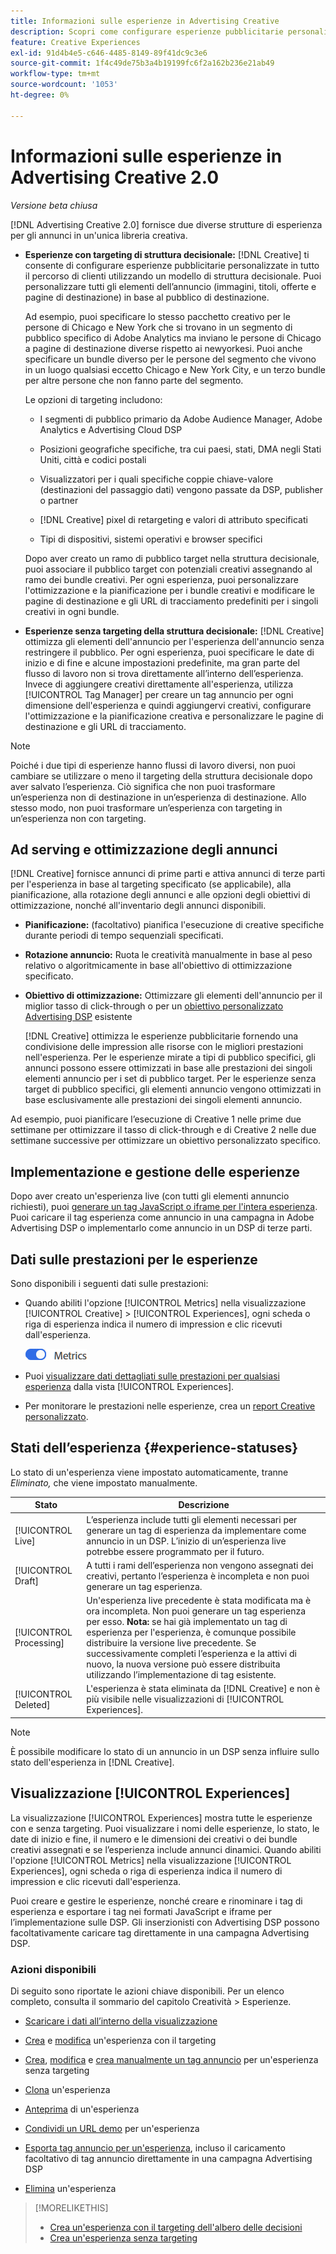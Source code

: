 ```yaml
---
title: Informazioni sulle esperienze in Advertising Creative
description: Scopri come configurare esperienze pubblicitarie personalizzate e ottimizzare gli elementi pubblicitari in base alle prestazioni.
feature: Creative Experiences
exl-id: 91d4b4e5-c646-4485-8149-89f41dc9c3e6
source-git-commit: 1f4c49de75b3a4b19199fc6f2a162b236e21ab49
workflow-type: tm+mt
source-wordcount: '1053'
ht-degree: 0%

---
```


# Informazioni sulle esperienze in Advertising Creative 2.0

*Versione beta chiusa*

[!DNL Advertising Creative 2.0] fornisce due diverse strutture di esperienza per gli annunci in un&#39;unica libreria creativa.

* **Esperienze con targeting di struttura decisionale:** [!DNL Creative] ti consente di configurare esperienze pubblicitarie personalizzate in tutto il percorso di clienti utilizzando un modello di struttura decisionale. Puoi personalizzare tutti gli elementi dell’annuncio (immagini, titoli, offerte e pagine di destinazione) in base al pubblico di destinazione.

  Ad esempio, puoi specificare lo stesso pacchetto creativo per le persone di Chicago e New York che si trovano in un segmento di pubblico specifico di Adobe Analytics ma inviano le persone di Chicago a pagine di destinazione diverse rispetto ai newyorkesi. Puoi anche specificare un bundle diverso per le persone del segmento che vivono in un luogo qualsiasi eccetto Chicago e New York City, e un terzo bundle per altre persone che non fanno parte del segmento.

  Le opzioni di targeting includono:

   * I segmenti di pubblico primario da Adobe Audience Manager, Adobe Analytics e Advertising Cloud DSP

   * Posizioni geografiche specifiche, tra cui paesi, stati, DMA negli Stati Uniti, città e codici postali

   * Visualizzatori per i quali specifiche coppie chiave-valore (destinazioni del passaggio dati) vengono passate da DSP, publisher o partner

   * [!DNL Creative] pixel di retargeting e valori di attributo specificati

   * Tipi di dispositivi, sistemi operativi e browser specifici

  Dopo aver creato un ramo di pubblico target nella struttura decisionale, puoi associare il pubblico target con potenziali creativi assegnando al ramo dei bundle creativi. Per ogni esperienza, puoi personalizzare l&#39;ottimizzazione e la pianificazione per i bundle creativi e modificare le pagine di destinazione e gli URL di tracciamento predefiniti<!-- later: and any flexible attributes --> per i singoli creativi in ogni bundle.

* **Esperienze senza targeting della struttura decisionale:** [!DNL Creative] ottimizza gli elementi dell&#39;annuncio per l&#39;esperienza dell&#39;annuncio senza restringere il pubblico. Per ogni esperienza, puoi specificare le date di inizio e di fine e alcune impostazioni predefinite, ma gran parte del flusso di lavoro non si trova direttamente all’interno dell’esperienza. Invece di aggiungere creativi direttamente all&#39;esperienza, utilizza [!UICONTROL Tag Manager] per creare un tag annuncio per ogni dimensione dell&#39;esperienza e quindi aggiungervi creativi, configurare l&#39;ottimizzazione e la pianificazione creativa e personalizzare le pagine di destinazione e gli URL di tracciamento<!-- later: and any flexible attributes -->.

>[!NOTE]
>
> Poiché i due tipi di esperienze hanno flussi di lavoro diversi, non puoi cambiare se utilizzare o meno il targeting della struttura decisionale dopo aver salvato l’esperienza. Ciò significa che non puoi trasformare un’esperienza non di destinazione in un’esperienza di destinazione. Allo stesso modo, non puoi trasformare un’esperienza con targeting in un’esperienza non con targeting.

## Ad serving e ottimizzazione degli annunci

<!-- MORE -->
<!--When multiple ad variants qualify for an impression-->

[!DNL Creative] fornisce annunci di prime parti e attiva annunci di terze parti per l&#39;esperienza in base al targeting specificato (se applicabile), alla pianificazione, alla rotazione degli annunci e alle opzioni degli obiettivi di ottimizzazione, nonché all&#39;inventario degli annunci disponibili.

* **Pianificazione:** (facoltativo) pianifica l&#39;esecuzione di creative specifiche durante periodi di tempo sequenziali specificati.

* **Rotazione annuncio:** Ruota le creatività manualmente in base al peso relativo o algoritmicamente in base all&#39;obiettivo di ottimizzazione specificato.

* **Obiettivo di ottimizzazione:** Ottimizzare gli elementi dell&#39;annuncio per il miglior tasso di click-through o per un [obiettivo personalizzato Advertising DSP](/help/dsp/optimization/custom-goal.md) esistente

  [!DNL Creative] ottimizza le esperienze pubblicitarie fornendo una condivisione delle impression alle risorse con le migliori prestazioni nell&#39;esperienza. Per le esperienze mirate a tipi di pubblico specifici, gli annunci possono essere ottimizzati in base alle prestazioni dei singoli elementi annuncio per i set di pubblico target. Per le esperienze senza target di pubblico specifici, gli elementi annuncio vengono ottimizzati in base esclusivamente alle prestazioni dei singoli elementi annuncio.

Ad esempio, puoi pianificare l’esecuzione di Creative 1 nelle prime due settimane per ottimizzare il tasso di click-through e di Creative 2 nelle due settimane successive per ottimizzare un obiettivo personalizzato specifico.

## Implementazione e gestione delle esperienze

Dopo aver creato un&#39;esperienza live (con tutti gli elementi annuncio richiesti), puoi [generare un tag JavaScript o iframe per l&#39;intera esperienza](experience-tag-export.md). Puoi caricare il tag esperienza come annuncio in una campagna in Adobe Advertising DSP o implementarlo come annuncio in un DSP di terze parti.

## Dati sulle prestazioni per le esperienze

Sono disponibili i seguenti dati sulle prestazioni:

* Quando abiliti l&#39;opzione [!UICONTROL Metrics] nella visualizzazione [!UICONTROL Creative] > [!UICONTROL Experiences], ogni scheda o riga di esperienza indica il numero di impression e clic ricevuti dall&#39;esperienza.

  ![Opzione metriche](/help/creative/assets/metrics-option.png "Opzione metriche")

  <!-- insert screen shot of Metrics option?  If not, then add instructions elsewhere -->

  <!-- I don't see this as of 1/9; why only in the table view?   You can also add conversion columns in the table view. -->

* Puoi [visualizzare dati dettagliati sulle prestazioni per qualsiasi esperienza](experience-performance-details.md) dalla vista [!UICONTROL Experiences].

* Per monitorare le prestazioni nelle esperienze, crea un [report Creative personalizzato](/help/creative/report-custom-creative.md).

## Stati dell’esperienza {#experience-statuses}

Lo stato di un&#39;esperienza viene impostato automaticamente, tranne *Eliminato,* che viene impostato manualmente.

| Stato | Descrizione |
| ------ | ----------- |
| [!UICONTROL Live] | L’esperienza include tutti gli elementi necessari per generare un tag di esperienza da implementare come annuncio in un DSP. L’inizio di un’esperienza live potrebbe essere programmato per il futuro. |
| [!UICONTROL Draft] | A tutti i rami dell’esperienza non vengono assegnati dei creativi, pertanto l’esperienza è incompleta e non puoi generare un tag esperienza. |
| [!UICONTROL Processing] | Un&#39;esperienza live precedente è stata modificata ma è ora incompleta. Non puoi generare un tag esperienza per esso. **Nota:** se hai già implementato un tag di esperienza per l&#39;esperienza, è comunque possibile distribuire la versione live precedente. Se successivamente completi l’esperienza e la attivi di nuovo, la nuova versione può essere distribuita utilizzando l’implementazione di tag esistente. |
| [!UICONTROL Deleted] | L&#39;esperienza è stata eliminata da [!DNL Creative] e non è più visibile nelle visualizzazioni di [!UICONTROL Experiences]. |

>[!NOTE]
>
>È possibile modificare lo stato di un annuncio in un DSP senza influire sullo stato dell&#39;esperienza in [!DNL Creative].

## Visualizzazione [!UICONTROL Experiences]

La visualizzazione [!UICONTROL Experiences] mostra tutte le esperienze con e senza targeting. Puoi visualizzare i nomi delle esperienze, lo stato, le date di inizio e fine, il numero e le dimensioni dei creativi o dei bundle creativi assegnati e se l’esperienza include annunci dinamici. Quando abiliti l&#39;opzione [!UICONTROL Metrics] nella visualizzazione [!UICONTROL Experiences], ogni scheda o riga di esperienza indica il numero di impression e clic ricevuti dall&#39;esperienza.

Puoi creare e gestire le esperienze, nonché creare e rinominare i tag di esperienza e esportare i tag nei formati JavaScript e iframe per l’implementazione sulle DSP. Gli inserzionisti con Advertising DSP possono facoltativamente caricare tag direttamente in una campagna Advertising DSP.

### Azioni disponibili

Di seguito sono riportate le azioni chiave disponibili. Per un elenco completo, consulta il sommario del capitolo Creatività > Esperienze.

* [Scaricare i dati all’interno della visualizzazione](experience-download-view.md)

* [Crea](/help/creative/experiences/experience-create-targeting.md) e [modifica](/help/creative/experiences/experience-edit-targeting.md) un&#39;esperienza con il targeting

* [Crea](/help/creative/experiences/experience-create-no-targeting.md), [modifica](/help/creative/experiences/experience-edit-no-targeting.md) e [crea manualmente un tag annuncio](/help/creative/experiences/experience-tag-create-manually.md) per un&#39;esperienza senza targeting

* [Clona](experience-clone.md) un&#39;esperienza

* [Anteprima](experience-preview.md) di un&#39;esperienza

* [Condividi un URL demo](experience-share-demo-url.md) per un&#39;esperienza

* [Esporta tag annuncio per un&#39;esperienza](experience-tag-export.md), incluso il caricamento facoltativo di tag annuncio direttamente in una campagna Advertising DSP

* [Elimina](experience-delete.md) un&#39;esperienza

>[!MORELIKETHIS]
>
>* [Crea un&#39;esperienza con il targeting dell&#39;albero delle decisioni](experience-create-targeting.md)
>* [Crea un&#39;esperienza senza targeting](experience-create-no-targeting.md)
